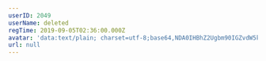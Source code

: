 ```yaml
---
userID: 2049
userName: deleted
regTime: 2019-09-05T02:36:00.000Z
avatar: 'data:text/plain; charset=utf-8;base64,NDA0IHBhZ2Ugbm90IGZvdW5kCg=='
url: null
---
```



